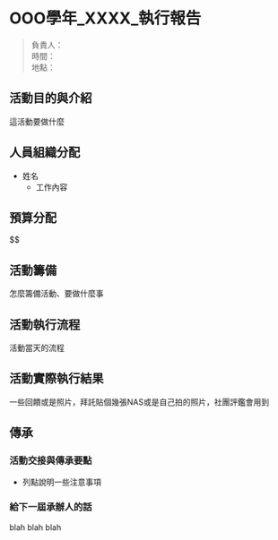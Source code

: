 # OOO學年_XXXX_執行報告

> 負責人：  
> 時間：  
> 地點：  


## 活動目的與介紹

這活動要做什麼

## 人員組織分配

- 姓名
  - 工作內容

## 預算分配

\$\$

## 活動籌備

怎麼籌備活動、要做什麼事

## 活動執行流程

活動當天的流程

## 活動實際執行結果

一些回饋或是照片，拜託貼個幾張NAS或是自己拍的照片，社團評鑑會用到

## 傳承

### 活動交接與傳承要點

- 列點說明一些注意事項

### 給下一屆承辦人的話

blah blah blah
